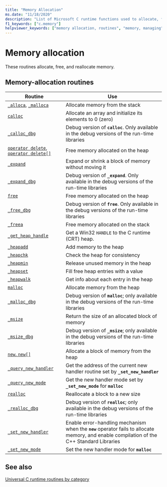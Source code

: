 ```yaml
---
title: "Memory Allocation"
ms.date: "11/18/2020"
description: "List of Microsoft C runtime functions used to allocate, free, and reallocate memory."
f1_keywords: ["c.memory"]
helpviewer_keywords: ["memory allocation, routines", "memory, managing", "memory, allocation"]
---
```

# Memory allocation

These routines allocate, free, and reallocate memory.

## Memory-allocation routines

|Routine|Use|
|-------------|---------|
|[`_alloca`](../c-runtime-library/reference/alloca.md), [`_malloca`](../c-runtime-library/reference/malloca.md)|Allocate memory from the stack|
|[`calloc`](../c-runtime-library/reference/calloc.md)|Allocate an array and initialize its elements to 0 (zero)|
|[`_calloc_dbg`](../c-runtime-library/reference/calloc-dbg.md)|Debug version of **`calloc`**. Only available in the debug versions of the run-time libraries|
|[`operator delete`, `operator delete[]`](../c-runtime-library/delete-operator-crt.md)|Free memory allocated on the heap |
|[`_expand`](../c-runtime-library/reference/expand.md)|Expand or shrink a block of memory without moving it|
|[`_expand_dbg`](../c-runtime-library/reference/expand-dbg.md)|Debug version of **`_expand`**. Only available in the debug versions of the run-time libraries|
|[`free`](../c-runtime-library/reference/free.md)|Free memory allocated on the heap|
|[`_free_dbg`](../c-runtime-library/reference/free-dbg.md)|Debug version of **`free`**. Only available in the debug versions of the run-time libraries|
|[`_freea`](../c-runtime-library/reference/freea.md)|Free memory allocated on the stack|
|[`_get_heap_handle`](../c-runtime-library/reference/get-heap-handle.md)|Get a Win32 `HANDLE` to the C runtime (CRT) heap.|
|[`_heapadd`](../c-runtime-library/heapadd.md)|Add memory to the heap|
|[`_heapchk`](../c-runtime-library/reference/heapchk.md)|Check the heap for consistency|
|[`_heapmin`](../c-runtime-library/reference/heapmin.md)|Release unused memory in the heap|
|[`_heapset`](../c-runtime-library/heapset.md)|Fill free heap entries with a value|
|[`_heapwalk`](../c-runtime-library/reference/heapwalk.md)|Get info about each entry in the heap|
|[`malloc`](../c-runtime-library/reference/malloc.md)|Allocate memory from the heap|
|[`_malloc_dbg`](../c-runtime-library/reference/malloc-dbg.md)|Debug version of **`malloc`**; only available in the debug versions of the run-time libraries|
|[`_msize`](../c-runtime-library/reference/msize.md)|Return the size of an allocated block of memory|
|[`_msize_dbg`](../c-runtime-library/reference/msize-dbg.md)|Debug version of **`_msize`**; only available in the debug versions of the run-time libraries|
|[`new`, `new[]`](../c-runtime-library/new-operator-crt.md)|Allocate a block of memory from the heap|
|[`_query_new_handler`](../c-runtime-library/reference/query-new-handler.md)|Get the address of the current new handler routine set by **`_set_new_handler`**|
|[`_query_new_mode`](../c-runtime-library/reference/query-new-mode.md)|Get the new handler mode set by **`_set_new_mode`** for **`malloc`**|
|[`realloc`](../c-runtime-library/reference/realloc.md)|Reallocate a block to a new size|
|[`_realloc_dbg`](../c-runtime-library/reference/realloc-dbg.md)|Debug version of **`realloc`**; only available in the debug versions of the run-time libraries|
|[`_set_new_handler`](../c-runtime-library/reference/set-new-handler.md)|Enable error-handling mechanism when the **`new`** operator fails to allocate memory, and enable compilation of the C++ Standard Libraries|
|[`_set_new_mode`](../c-runtime-library/reference/set-new-mode.md)|Set the new handler mode for **`malloc`**|

## See also

[Universal C runtime routines by category](../c-runtime-library/run-time-routines-by-category.md)